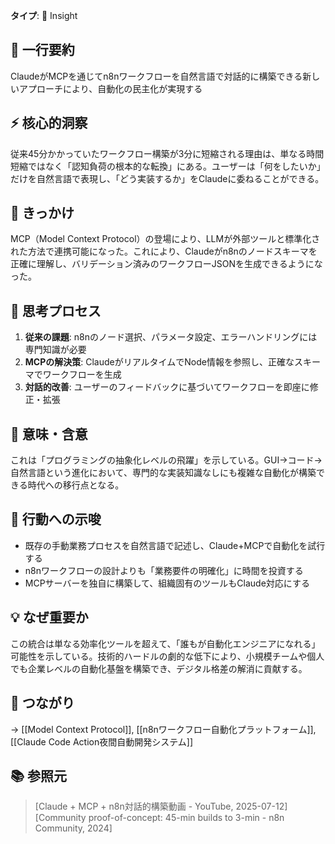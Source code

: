 **タイプ**: 💭 Insight

## 📝 一行要約
ClaudeがMCPを通じてn8nワークフローを自然言語で対話的に構築できる新しいアプローチにより、自動化の民主化が実現する

## ⚡ 核心的洞察
従来45分かかっていたワークフロー構築が3分に短縮される理由は、単なる時間短縮ではなく「認知負荷の根本的な転換」にある。ユーザーは「何をしたいか」だけを自然言語で表現し、「どう実装するか」をClaudeに委ねることができる。

## 🎯 きっかけ
MCP（Model Context Protocol）の登場により、LLMが外部ツールと標準化された方法で連携可能になった。これにより、Claudeがn8nのノードスキーマを正確に理解し、バリデーション済みのワークフローJSONを生成できるようになった。

## 🧠 思考プロセス
1. **従来の課題**: n8nのノード選択、パラメータ設定、エラーハンドリングには専門知識が必要
2. **MCPの解決策**: ClaudeがリアルタイムでNode情報を参照し、正確なスキーマでワークフローを生成
3. **対話的改善**: ユーザーのフィードバックに基づいてワークフローを即座に修正・拡張

## 🌟 意味・含意
これは「プログラミングの抽象化レベルの飛躍」を示している。GUI→コード→自然言語という進化において、専門的な実装知識なしにも複雑な自動化が構築できる時代への移行点となる。

## 🚀 行動への示唆
- 既存の手動業務プロセスを自然言語で記述し、Claude+MCPで自動化を試行する
- n8nワークフローの設計よりも「業務要件の明確化」に時間を投資する
- MCPサーバーを独自に構築して、組織固有のツールもClaude対応にする

## 💡 なぜ重要か
この統合は単なる効率化ツールを超えて、「誰もが自動化エンジニアになれる」可能性を示している。技術的ハードルの劇的な低下により、小規模チームや個人でも企業レベルの自動化基盤を構築でき、デジタル格差の解消に貢献する。

## 🔗 つながり
→ [[Model Context Protocol]], [[n8nワークフロー自動化プラットフォーム]], [[Claude Code Action夜間自動開発システム]]

## 📚 参照元
> [Claude + MCP + n8n対話的構築動画 - YouTube, 2025-07-12]
> [Community proof-of-concept: 45-min builds to 3-min - n8n Community, 2024]